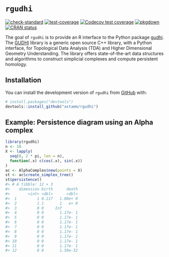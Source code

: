 
<!-- README.md is generated from README.Rmd. Please edit that file -->

# `rgudhi`

<!-- badges: start -->

[![check-standard](https://github.com/astamm/rgudhi/workflows/R-CMD-check/badge.svg)](https://github.com/astamm/rgudhi/actions)
[![test-coverage](https://github.com/astamm/rgudhi/workflows/test-coverage/badge.svg)](https://github.com/astamm/rgudhi/actions)
[![Codecov test
coverage](https://codecov.io/gh/astamm/rgudhi/branch/master/graph/badge.svg)](https://app.codecov.io/gh/astamm/rgudhi?branch=master)
[![pkgdown](https://github.com/astamm/rgudhi/workflows/pkgdown/badge.svg)](https://github.com/astamm/rgudhi/actions)
[![CRAN
status](https://www.r-pkg.org/badges/version/rgudhi)](https://CRAN.R-project.org/package=rgudhi)
<!-- badges: end -->

The goal of `rgudhi` is to provide an R interface to the Python package
[gudhi](https://gudhi.inria.fr/python/latest/). The
[GUDHI](https://gudhi.inria.fr) library is a generic open source C++
library, with a Python interface, for Topological Data Analysis (TDA)
and Higher Dimensional Geometry Understanding. The library offers
state-of-the-art data structures and algorithms to construct simplicial
complexes and compute persistent homology.

## Installation

You can install the development version of `rgudhi` from
[GitHub](https://github.com/) with:

``` r
# install.packages("devtools")
devtools::install_github("astamm/rgudhi")
```

## Example: Persistence diagram using an Alpha complex

``` r
library(rgudhi)
n <- 10
X <- lapply(
  seq(0, 2 * pi, len = n), 
  function(.x) c(cos(.x), sin(.x))
)
ac <- AlphaComplex$new(points = X)
st <- ac$create_simplex_tree()
st$persistence()
#> # A tibble: 12 × 3
#>    dimension birth      death
#>        <int> <dbl>      <dbl>
#>  1         1 0.117   1.00e+ 0
#>  2         1 1       1   e+ 0
#>  3         0 0     Inf       
#>  4         0 0       1.17e- 1
#>  5         0 0       1.17e- 1
#>  6         0 0       1.17e- 1
#>  7         0 0       1.17e- 1
#>  8         0 0       1.17e- 1
#>  9         0 0       1.17e- 1
#> 10         0 0       1.17e- 1
#> 11         0 0       1.17e- 1
#> 12         0 0       1.50e-32
```
